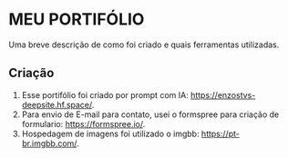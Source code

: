 # MEU PORTIFÓLIO

Uma breve descrição de como foi criado e quais ferramentas utilizadas.

## Criação

1.  Esse portifólio foi criado por prompt com IA: https://enzostvs-deepsite.hf.space/.
2.  Para envio de E-mail para contato, usei o formspree para criação de formulario: https://formspree.io/.
3.  Hospedagem de imagens foi utilizado o imgbb: https://pt-br.imgbb.com/.
